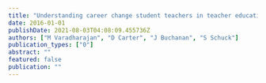```yaml
---
title: "Understanding career change student teachers in teacher education programs"
date: 2016-01-01
publishDate: 2021-08-03T04:08:09.455736Z
authors: ["M Varadharajan", "D Carter", "J Buchanan", "S Schuck"]
publication_types: ["0"]
abstract: ""
featured: false
publication: ""
---
```


